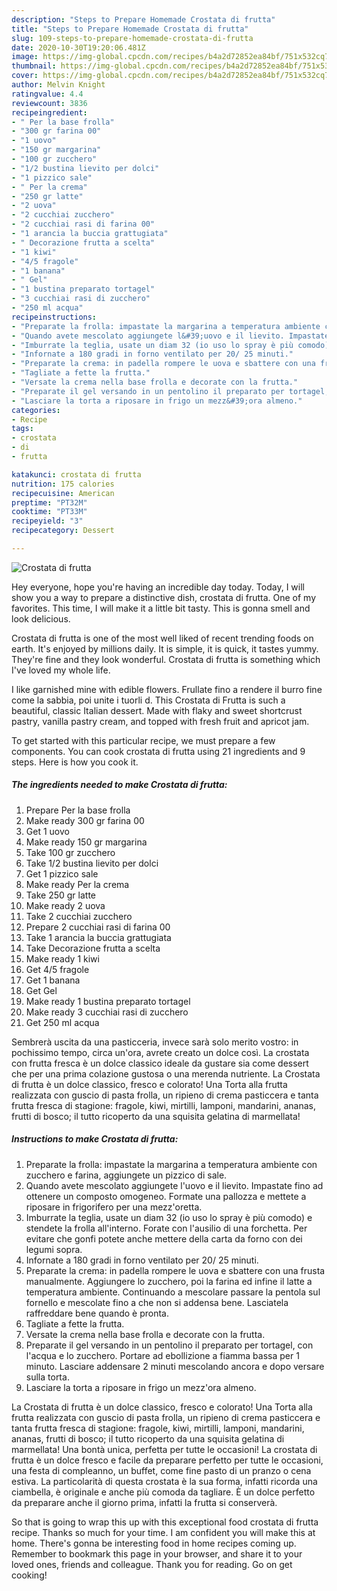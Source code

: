 ```yaml
---
description: "Steps to Prepare Homemade Crostata di frutta"
title: "Steps to Prepare Homemade Crostata di frutta"
slug: 109-steps-to-prepare-homemade-crostata-di-frutta
date: 2020-10-30T19:20:06.481Z
image: https://img-global.cpcdn.com/recipes/b4a2d72852ea84bf/751x532cq70/crostata-di-frutta-recipe-main-photo.jpg
thumbnail: https://img-global.cpcdn.com/recipes/b4a2d72852ea84bf/751x532cq70/crostata-di-frutta-recipe-main-photo.jpg
cover: https://img-global.cpcdn.com/recipes/b4a2d72852ea84bf/751x532cq70/crostata-di-frutta-recipe-main-photo.jpg
author: Melvin Knight
ratingvalue: 4.4
reviewcount: 3836
recipeingredient:
- " Per la base frolla"
- "300 gr farina 00"
- "1 uovo"
- "150 gr margarina"
- "100 gr zucchero"
- "1/2 bustina lievito per dolci"
- "1 pizzico sale"
- " Per la crema"
- "250 gr latte"
- "2 uova"
- "2 cucchiai zucchero"
- "2 cucchiai rasi di farina 00"
- "1 arancia la buccia grattugiata"
- " Decorazione frutta a scelta"
- "1 kiwi"
- "4/5 fragole"
- "1 banana"
- " Gel"
- "1 bustina preparato tortagel"
- "3 cucchiai rasi di zucchero"
- "250 ml acqua"
recipeinstructions:
- "Preparate la frolla: impastate la margarina a temperatura ambiente con zucchero e farina, aggiungete un pizzico di sale."
- "Quando avete mescolato aggiungete l&#39;uovo e il lievito. Impastate fino ad ottenere un composto omogeneo. Formate una pallozza e mettete a riposare in frigorifero per una mezz&#39;oretta."
- "Imburrate la teglia, usate un diam 32 (io uso lo spray è più comodo) e stendete la frolla all&#39;interno. Forate con l&#39;ausilio di una forchetta. Per evitare che gonfi potete anche mettere della carta da forno con dei legumi sopra."
- "Infornate a 180 gradi in forno ventilato per 20/ 25 minuti."
- "Preparate la crema: in padella rompere le uova e sbattere con una frusta manualmente. Aggiungere lo zucchero, poi la farina ed infine il latte a temperatura ambiente. Continuando a mescolare passare la pentola sul fornello e mescolate fino a che non si addensa bene. Lasciatela raffreddare bene quando è pronta."
- "Tagliate a fette la frutta."
- "Versate la crema nella base frolla e decorate con la frutta."
- "Preparate il gel versando in un pentolino il preparato per tortagel, con l&#39;acqua e lo zucchero. Portare ad ebollizione a fiamma bassa per 1 minuto. Lasciare addensare 2 minuti mescolando ancora e dopo versare sulla torta."
- "Lasciare la torta a riposare in frigo un mezz&#39;ora almeno."
categories:
- Recipe
tags:
- crostata
- di
- frutta

katakunci: crostata di frutta 
nutrition: 175 calories
recipecuisine: American
preptime: "PT32M"
cooktime: "PT33M"
recipeyield: "3"
recipecategory: Dessert

---
```



![Crostata di frutta](https://img-global.cpcdn.com/recipes/b4a2d72852ea84bf/751x532cq70/crostata-di-frutta-recipe-main-photo.jpg)

Hey everyone, hope you're having an incredible day today. Today, I will show you a way to prepare a distinctive dish, crostata di frutta. One of my favorites. This time, I will make it a little bit tasty. This is gonna smell and look delicious.

Crostata di frutta is one of the most well liked of recent trending foods on earth. It's enjoyed by millions daily. It is simple, it is quick, it tastes yummy. They're fine and they look wonderful. Crostata di frutta is something which I've loved my whole life.

I like garnished mine with edible flowers. Frullate fino a rendere il burro fine come la sabbia, poi unite i tuorli d. This Crostata di Frutta is such a beautiful, classic Italian dessert. Made with flaky and sweet shortcrust pastry, vanilla pastry cream, and topped with fresh fruit and apricot jam.


To get started with this particular recipe, we must prepare a few components. You can cook crostata di frutta using 21 ingredients and 9 steps. Here is how you cook it.

<!--inarticleads1-->

##### The ingredients needed to make Crostata di frutta:

1. Prepare  Per la base frolla
1. Make ready 300 gr farina 00
1. Get 1 uovo
1. Make ready 150 gr margarina
1. Take 100 gr zucchero
1. Take 1/2 bustina lievito per dolci
1. Get 1 pizzico sale
1. Make ready  Per la crema
1. Take 250 gr latte
1. Make ready 2 uova
1. Take 2 cucchiai zucchero
1. Prepare 2 cucchiai rasi di farina 00
1. Take 1 arancia la buccia grattugiata
1. Take  Decorazione frutta a scelta
1. Make ready 1 kiwi
1. Get 4/5 fragole
1. Get 1 banana
1. Get  Gel
1. Make ready 1 bustina preparato tortagel
1. Make ready 3 cucchiai rasi di zucchero
1. Get 250 ml acqua


Sembrerà uscita da una pasticceria, invece sarà solo merito vostro: in pochissimo tempo, circa un&#39;ora, avrete creato un dolce così. La crostata con frutta fresca è un dolce classico ideale da gustare sia come dessert che per una prima colazione gustosa o una merenda nutriente. La Crostata di frutta è un dolce classico, fresco e colorato! Una Torta alla frutta realizzata con guscio di pasta frolla, un ripieno di crema pasticcera e tanta frutta fresca di stagione: fragole, kiwi, mirtilli, lamponi, mandarini, ananas, frutti di bosco; il tutto ricoperto da una squisita gelatina di marmellata! 

<!--inarticleads2-->

##### Instructions to make Crostata di frutta:

1. Preparate la frolla: impastate la margarina a temperatura ambiente con zucchero e farina, aggiungete un pizzico di sale.
1. Quando avete mescolato aggiungete l&#39;uovo e il lievito. Impastate fino ad ottenere un composto omogeneo. Formate una pallozza e mettete a riposare in frigorifero per una mezz&#39;oretta.
1. Imburrate la teglia, usate un diam 32 (io uso lo spray è più comodo) e stendete la frolla all&#39;interno. Forate con l&#39;ausilio di una forchetta. Per evitare che gonfi potete anche mettere della carta da forno con dei legumi sopra.
1. Infornate a 180 gradi in forno ventilato per 20/ 25 minuti.
1. Preparate la crema: in padella rompere le uova e sbattere con una frusta manualmente. Aggiungere lo zucchero, poi la farina ed infine il latte a temperatura ambiente. Continuando a mescolare passare la pentola sul fornello e mescolate fino a che non si addensa bene. Lasciatela raffreddare bene quando è pronta.
1. Tagliate a fette la frutta.
1. Versate la crema nella base frolla e decorate con la frutta.
1. Preparate il gel versando in un pentolino il preparato per tortagel, con l&#39;acqua e lo zucchero. Portare ad ebollizione a fiamma bassa per 1 minuto. Lasciare addensare 2 minuti mescolando ancora e dopo versare sulla torta.
1. Lasciare la torta a riposare in frigo un mezz&#39;ora almeno.


La Crostata di frutta è un dolce classico, fresco e colorato! Una Torta alla frutta realizzata con guscio di pasta frolla, un ripieno di crema pasticcera e tanta frutta fresca di stagione: fragole, kiwi, mirtilli, lamponi, mandarini, ananas, frutti di bosco; il tutto ricoperto da una squisita gelatina di marmellata! Una bontà unica, perfetta per tutte le occasioni! La crostata di frutta è un dolce fresco e facile da preparare perfetto per tutte le occasioni, una festa di compleanno, un buffet, come fine pasto di un pranzo o cena estiva. La particolarità di questa crostata è la sua forma, infatti ricorda una ciambella, è originale e anche più comoda da tagliare. È un dolce perfetto da preparare anche il giorno prima, infatti la frutta si conserverà. 

So that is going to wrap this up with this exceptional food crostata di frutta recipe. Thanks so much for your time. I am confident you will make this at home. There's gonna be interesting food in home recipes coming up. Remember to bookmark this page in your browser, and share it to your loved ones, friends and colleague. Thank you for reading. Go on get cooking!
